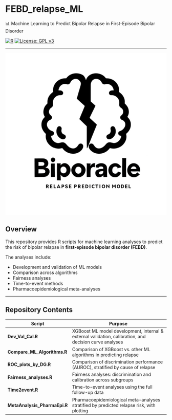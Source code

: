 # FEBD_relapse_ML  
📊 Machine Learning to Predict Bipolar Relapse in First-Episode Bipolar Disorder

[![R](https://img.shields.io/badge/R-4.3+-blue)](https://www.r-project.org/)
[![License: GPL v3](https://img.shields.io/badge/License-GPLv3-blue.svg)](LICENSE)

---

[![BipOracle Shiny App](logo.jpg)](https://johannes-lieslehto.shinyapps.io/biporacle/)

## Overview
This repository provides R scripts for machine learning analyses to predict the risk of bipolar relapse 
in **first-episode bipolar disorder (FEBD)**.  

The analyses include:
- Development and validation of ML models
- Comparison across algorithms
- Fairness analyses
- Time-to-event methods
- Pharmacoepidemiological meta-analyses

---

## Repository Contents

| Script                      | Purpose |
|------------------------------|---------|
| **Dev_Val_Cal.R**            | XGBoost ML model development, internal & external validation, calibration, and decision curve analyses |
| **Compare_ML_Algorithms.R**  | Comparison of XGBoost vs. other ML algorithms in predicting relapse |
| **ROC_plots_by_DG.R**        | Comparison of discrimination performance (AUROC), stratified by cause of relapse |
| **Fairness_analyses.R**      | Fairness analyses: discrimination and calibration across subgroups |
| **Time2event.R**             | Time-to-event analyses using the full follow-up data |
| **MetaAnalysis_PharmaEpi.R** | Pharmacoepidemiological meta-analyses stratified by predicted relapse risk, with plotting |

